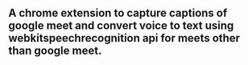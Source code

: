 ## A chrome extension to capture captions of google meet and convert voice to text using webkitspeechrecognition api for meets other than google meet. 
